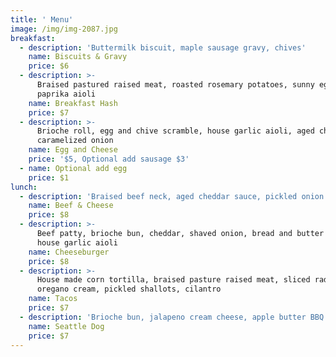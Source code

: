 ```yaml
---
title: ' Menu'
image: /img/img-2087.jpg
breakfast:
  - description: 'Buttermilk biscuit, maple sausage gravy, chives'
    name: Biscuits & Gravy
    price: $6
  - description: >-
      Braised pastured raised meat, roasted rosemary potatoes, sunny egg, smoked
      paprika aioli
    name: Breakfast Hash
    price: $7
  - description: >-
      Brioche roll, egg and chive scramble, house garlic aioli, aged cheddar,
      caramelized onion
    name: Egg and Cheese
    price: '$5, Optional add sausage $3'
  - name: Optional add egg
    price: $1
lunch:
  - description: 'Braised beef neck, aged cheddar sauce, pickled onion'
    name: Beef & Cheese
    price: $8
  - description: >-
      Beef patty, brioche bun, cheddar, shaved onion, bread and butter pickles,
      house garlic aioli
    name: Cheeseburger
    price: $8
  - description: >-
      House made corn tortilla, braised pasture raised meat, sliced radish,
      oregano cream, pickled shallots, cilantro
    name: Tacos
    price: $7
  - description: 'Brioche bun, jalapeno cream cheese, apple butter BBQ sauce, charred onions'
    name: Seattle Dog
    price: $7
---
```


